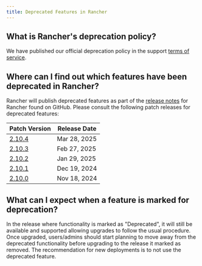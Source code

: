```yaml
---
title: Deprecated Features in Rancher
---
```


<head>
  <link rel="canonical" href="https://ranchermanager.docs.rancher.com/faq/deprecated-features"/>
</head>

## What is Rancher's deprecation policy?

We have published our official deprecation policy in the support [terms of service](https://rancher.com/support-maintenance-terms).

## Where can I find out which features have been deprecated in Rancher?

Rancher will publish deprecated features as part of the [release notes](https://github.com/rancher/rancher/releases) for Rancher found on GitHub. Please consult the following patch releases for deprecated features:

| Patch Version |  Release Date |
|---------------|---------------|
| [2.10.4](https://github.com/rancher/rancher/releases/tag/v2.10.4) | Mar 28, 2025 |
| [2.10.3](https://github.com/rancher/rancher/releases/tag/v2.10.3) | Feb 27, 2025 |
| [2.10.2](https://github.com/rancher/rancher/releases/tag/v2.10.2) | Jan 29, 2025 |
| [2.10.1](https://github.com/rancher/rancher/releases/tag/v2.10.1) | Dec 19, 2024 |
| [2.10.0](https://github.com/rancher/rancher/releases/tag/v2.10.0) | Nov 18, 2024 |

## What can I expect when a feature is marked for deprecation?

In the release where functionality is marked as "Deprecated", it will still be available and supported allowing upgrades to follow the usual procedure. Once upgraded, users/admins should start planning to move away from the deprecated functionality before upgrading to the release it marked as removed. The recommendation for new deployments is to not use the deprecated feature.